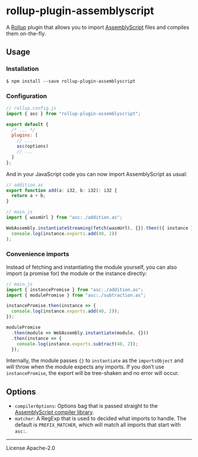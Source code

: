 # rollup-plugin-assemblyscript

A [Rollup] plugin that allows you to import [AssemblyScript] files and compiles them on-the-fly.

## Usage

### Installation

```
$ npm install --save rollup-plugin-assemblyscript
```

### Configuration

```js
// rollup.config.js
import { asc } from "rollup-plugin-assemblyscript";

export default {
  /* ... */
  plugins: [
    // ...
    asc(options)
    // ...
  ]
};
```

And in your JavaScript code you can now import AssemblyScript as usual:

```js
// addition.as
export function add(a: i32, b: i32): i32 {
  return a + b;
}
```

```js
// main.js
import { wasmUrl } from "asc:./addition.as";

WebAssembly.instantiateStreaming(fetch(wasmUrl), {}).then(({ instance }) =>
  console.log(instance.exports.add(40, 2))
);
```

### Convenience imports

Instead of fetching and instantiating the module yourself, you can also import (a promise for) the module or the instance directly:

```js
// main.js
import { instancePromise } from "asc:./addition.as";
import { modulePromise } from "asc:./subtraction.as";

instancePromise.then(instance => {
  console.log(instance.exports.add(40, 2));
});

modulePromise
  .then(module => WebAssembly.instantiate(module, {}))
  .then(instance => {
    console.log(instance.exports.subtract(40, 2));
  });
```

Internally, the module passes `{}` to `instantiate` as the `importsObject` and will throw when the module expects any imports. If you don’t use `instancePromise`, the export will be tree-shaken and no error will occur.

## Options

- `compilerOptions`: Options bag that is passed straight to the [AssemblyScript compiler library].
- `matcher`: A RegExp that is used to decided what imports to handle. The default is `PREFIX_MATCHER`, which will match all imports that start with `asc:`.

---

License Apache-2.0

[rollup]: https://rollupjs.org
[assemblyscript]: https://assemblyscript.org
[assemblyscript compiler library]: https://docs.assemblyscript.org/details/compiler#api
